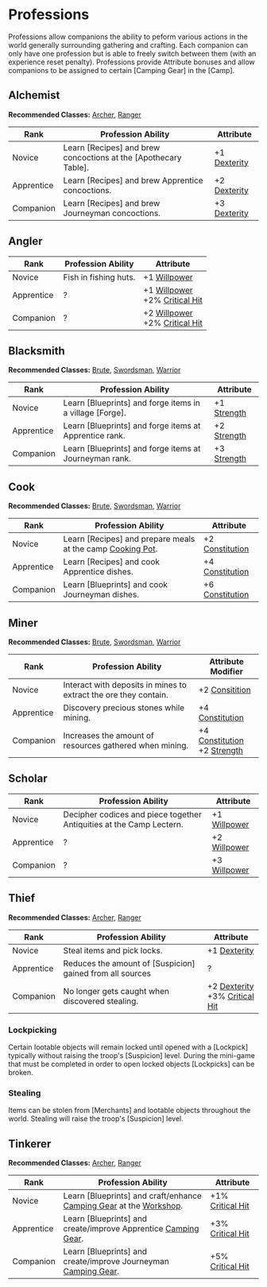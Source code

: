 # Professions

Professions allow companions the ability to peform various actions in the world generally surrounding gathering and crafting. Each companion can only have one profession but is able to freely switch between them (with an experience reset penalty). Professions provide Attribute bonuses and allow companions to be assigned to certain [Camping Gear] in the [Camp]. 

## Alchemist

**Recommended Classes:** [Archer](archer.md), [Ranger](ranger.md)

| Rank       | Profession Ability                                              | Attribute                               |
|------------|-----------------------------------------------------------------|-----------------------------------------|
| Novice     | Learn [Recipes] and brew concoctions at the [Apothecary Table]. | +1 [Dexterity](attributes.md#dexterity) |
| Apprentice | Learn [Recipes] and brew Apprentice concoctions.                | +2 [Dexterity](attributes.md#dexterity) |
| Companion  | Learn [Recipes] and brew Journeyman concoctions.                | +3 [Dexterity](attributes.md#dexterity) |


## Angler

| Rank       | Profession Ability    | Attribute                                                                                    |
|------------|-----------------------|----------------------------------------------------------------------------------------------|
| Novice     | Fish in fishing huts. | +1 [Willpower](attributes.md#willpower)                                                      |
| Apprentice | ?                     | +1 [Willpower](attributes.md#willpower) <br/> +2% [Critical Hit](attributes.md#critical-hit) |
| Companion  | ?                     | +2 [Willpower](attributes.md#willpower) <br/> +2% [Critical Hit](attributes.md#critical-hit) |


## Blacksmith

**Recommended Classes:** [Brute](brute.md), [Swordsman](swordsman.md), [Warrior](warrior.md)

| Rank       | Profession Ability                                       | Attribute                             |
|------------|----------------------------------------------------------|---------------------------------------|
| Novice     | Learn [Blueprints] and forge items in a village [Forge]. | +1 [Strength](attributes.md#strength) |
| Apprentice | Learn [Blueprints] and forge items at Apprentice rank.   | +2 [Strength](attributes.md#strength) |
| Companion  | Learn [Blueprints] and forge items at Journeyman rank.   | +3 [Strength](attributes.md#strength) |


## Cook

**Recommended Classes:** [Brute](brute.md), [Swordsman](swordsman.md), [Warrior](warrior.md)

| Rank       | Profession Ability                                                                   | Attribute                                     |
|------------|--------------------------------------------------------------------------------------|-----------------------------------------------|
| Novice     | Learn [Recipes] and prepare meals at the camp [Cooking Pot](../camp/cooking_pot.md). | +2 [Constitution](attributes.md#constitution) |
| Apprentice | Learn [Recipes] and cook Apprentice dishes.                                          | +4 [Constitution](attributes.md#constitution) |
| Companion  | Learn [Blueprints] and cook Journeyman dishes.                                       | +6 [Constitution](attributes.md#constitution) |


## Miner

**Recommended Classes:** [Brute](brute.md), [Swordsman](swordsman.md), [Warrior](warrior.md)

| Rank       | Profession Ability                                               | Attribute Modifier                                                                                        |
|------------|------------------------------------------------------------------|-----------------------------------------------------------------------------------------------------------|
| Novice     | Interact with deposits in mines to extract the ore they contain. | +2 [Consitition](attributes.md#constitution)                                                              |
| Apprentice | Discovery precious stones while mining.                          | +4 [Constitution](attributes.md#constitution)                                                             |
| Companion  | Increases the amount of resources gathered when mining.          | <div>+4 [Constitution](attributes.md#constitution)</div> <div>+2 [Strength](attributes.md#strength)</div> |


## Scholar

| Rank       | Profession Ability                                                   | Attribute                                 |
|------------|----------------------------------------------------------------------|-------------------------------------------|
| Novice     | Decipher codices and piece together Antiquities at the Camp Lectern. | +1 [Willpower](attributes.md#willpower)   |
| Apprentice | ?                                                                    | +2 [Willpower](attributes.md#willpower)   |
| Companion  | ?                                                                    | +3 [Willpower](attributes.md#willpower)   |


## Thief

**Recommended Classes:** [Archer](archer.md), [Ranger](ranger.md)

| Rank       | Profession Ability                                        | Attribute                                                                                                   |
|------------|-----------------------------------------------------------|-------------------------------------------------------------------------------------------------------------|
| Novice     | Steal items and pick locks.                               | +1 [Dexterity](attributes.md#dexterity)                                                                     |
| Apprentice | Reduces the amount of [Suspicion] gained from all sources | ?                                                                                                           |
| Companion  | No longer gets caught when discovered stealing.           | <div>+2 [Dexterity](attributes.md#dexterity)</div><div>+3% [Critical Hit](attributes.md#critical-hit)</div> |

### Lockpicking
Certain lootable objects will remain locked until opened with a [Lockpick] typically without raising the troop's [Suspicion] level. During the mini-game that must be completed in order to open locked objects [Lockpicks] can be broken. 

### Stealing
Items can be stolen from [Merchants] and lootable objects throughout the world. Stealing will raise the troop's [Suspicion] level.

## Tinkerer

**Recommended Classes:** [Archer](archer.md), [Ranger](ranger.md)

| Rank       | Profession Ability                                                                                                          | Attribute                                       |
|------------|-----------------------------------------------------------------------------------------------------------------------------|-------------------------------------------------|
| Novice     | Learn [Blueprints] and craft/enhance [Camping Gear](../inventory/camping_gear.md) at the [Workshop](../camp/workshop.md).   |  +1% [Critical Hit](attributes.md#critical-hit) |
| Apprentice | Learn [Blueprints] and create/improve Apprentice [Camping Gear](../inventory/camping_gear.md).                              | +3% [Critical Hit](attributes.md#critical-hit)  |
| Companion  | Learn [Blueprints] and create/improve Journeyman [Camping Gear](../inventory/camping_gear.md).                              | +5% [Critical Hit](attributes.md#critical-hit)  |
